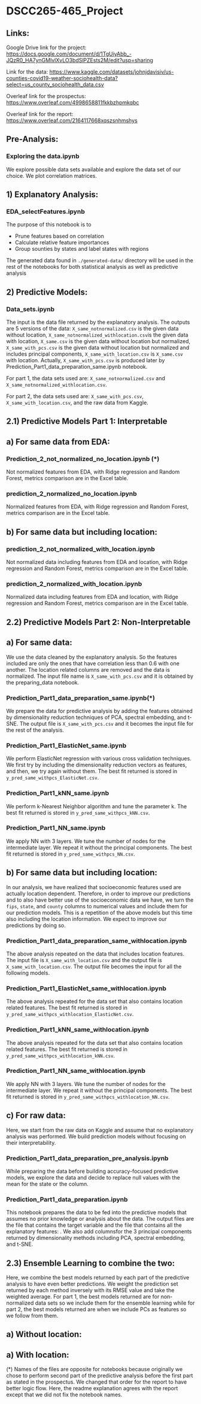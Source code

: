 # DSCC265-465_Project

## Links:

Google Drive link for the project: https://docs.google.com/document/d/1TgUiyAbb_-JQzR0_HA7ynGMlvlXvLO3bdSlPZEsts2M/edit?usp=sharing

Link for the data: https://www.kaggle.com/datasets/johnjdavisiv/us-counties-covid19-weather-sociohealth-data?select=us_county_sociohealth_data.csv

Overleaf link for the prospectus: https://www.overleaf.com/4998658811fkkbzhpmkqbc

Overleaf link for the report: https://www.overleaf.com/2164117668xqszsnhmshys

## Pre-Analysis:

### Exploring the data.ipynb

We explore possible data sets available and explore the data set of our choice. We plot correlation matrices.

## 1) Explanatory Analysis:
### EDA_selectFeatures.ipynb
The purpose of this notebook is to 
- Prune features based on correlation
- Calculate relative feature importances
- Group sounties by states and label states with regions

The generated data found in `./generated-data/` directory will be used in the rest of the notebooks for both statistical analysis as well as predictive analysis
 
    

## 2) Predictive Models:

### Data_sets.ipynb

The input is the data file returned by the explanatory analysis. The outputs are 5 versions of the data: `X_same_notnormalized.csv` is the given data without location, `X_same_notnormalized_withlocation.csv`is the given data with location, `X_same.csv` is the given data without location but normalized, `X_same_with_pcs.csv` is the given data without location but normalized and includes principal components, `X_same_with_location.csv` is `X_same.csv` with location. Actually, `X_same_with_pcs.csv` is produced later by Prediction_Part1_data_preparation_same.ipynb notebook.

For part 1, the data sets used are: `X_same_notnormalized.csv` and `X_same_notnormalized_withlocation.csv`.

For part 2, the data sets used are: `X_same_with_pcs.csv`, `X_same_with_location.csv`, and the raw data from Kaggle.

## 2.1) Predictive Models Part 1: Interpretable

## a) For same data from EDA:

### Prediction_2_not_normalized_no_location.ipynb (*)

Not normalized features from EDA, with Ridge regression and Random Forest, metrics comparison are in the Excel table.

### prediction_2_normalized_no_location.ipynb

Normalized features from EDA, with Ridge regression and Random Forest, metrics comparison are in the Excel table.

## b) For same data but including location:

### prediction_2_not_normalized_with_location.ipynb

Not normalized data including features from EDA and location, with Ridge regression and Random Forest, metrics comparison are in the Excel table.

### prediction_2_normalized_with_location.ipynb

Normalized data including features from EDA and location, with Ridge regression and Random Forest, metrics comparison are in the Excel table.

## 2.2) Predictive Models Part 2: Non-Interpretable

## a) For same data:

We use the data cleaned by the explanatory analysis. So the features included are only the ones that have correlation less than 0.6 with one another. The location related columns are removed and the data is normalized. The input file name is `X_same_with_pcs.csv` and it is obtained by the preparing_data notebook.

### Prediction_Part1_data_preparation_same.ipynb(*)

We prepare the data for predictive analysis by adding the features obtained by dimensionality reduction techniques of PCA, spectral embedding, and t-SNE. The output file is `X_same_with_pcs.csv` and it becomes the input file for the rest of the analysis.

### Prediction_Part1_ElasticNet_same.ipynb

We perform ElasticNet regression with various cross validation techniques. We first try by including the dimensionality reduction vectors as features, and then, we try again without them. The best fit returned is stored in `y_pred_same_withpcs_ElasticNet.csv`.

### Prediction_Part1_kNN_same.ipynb

We perform k-Nearest Neighbor algorithm and tune the parameter k. The best fit returned is stored in `y_pred_same_withpcs_kNN.csv`.

### Prediction_Part1_NN_same.ipynb

We apply NN with 3 layers. We tune the number of nodes for the intermediate layer. We repeat it without the principal components. The best fit returned is stored in `y_pred_same_withpcs_NN.csv`.

## b) For same data but including location:

In our analysis, we have realized that socioeconomic features used are actually location dependent. Therefore, in order to improve our predictions and to also have better use of the socioeconomic data we have, we turn the `fips`, `state`, and `county` columns to numerical values and include them for our prediction models. This is a repetition of the above models but this time also including the location information. We expect to improve our predictions by doing so.

### Prediction_Part1_data_preparation_same_withlocation.ipynb

The above analysis repeated on the data that includes location features. The input file is `X_same_with_location.csv` and the output file is `X_same_with_location.csv`. The output file becomes the input for all the following models.

### Prediction_Part1_ElasticNet_same_withlocation.ipynb

The above analysis repeated for the data set that also contains location related features. The best fit returned is stored in `y_pred_same_withpcs_withlocation_ElasticNet.csv`.

### Prediction_Part1_kNN_same_withlocation.ipynb

The above analysis repeated for the data set that also contains location related features. The best fit returned is stored in `y_pred_same_withpcs_withlocation_kNN.csv`.

### Prediction_Part1_NN_same_withlocation.ipynb

We apply NN with 3 layers. We tune the number of nodes for the intermediate layer. We repeat it without the principal components. The best fit returned is stored in `y_pred_same_withpcs_withlocation_NN.csv`.

## c) For raw data:

Here, we start from the raw data on Kaggle and assume that no explanatory analysis was performed. We build prediction models without focusing on their interpretability.

### Prediction_Part1_data_preparation_pre_analysis.ipynb

While preparing the data before building accuracy-focused predictive models, we explore the data and decide to replace null values with the mean for the state or the column.

### Prediction_Part1_data_preparation.ipynb

This notebook prepares the data to be fed into the predictive models that assumes no prior knowledge or analysis about the data. The output files are the file that contains the target variable and the file that contains all the explanatory features: . We also add columnsfor the 3 principal components returned by dimensionality methods including PCA, spectral embedding, and t-SNE.


## 2.3) Ensemble Learning to combine the two:

Here, we combine the best models returned by each part of the predictive analysis to have even better predictions. We weight the prediction set returned by each method inversely with its RMSE value and take the weighted average. For part 1, the best models returned are for non-normalized data sets so we include them for the ensemble learning while for part 2, the best models returned are when we include PCs as features so we follow from them.

## a) Without location:


## a) With location:


(*) Names of the files are opposite for notebooks because originally we chose to perform second part of the predictive analysis before the first part as stated in the prospectus. We changed that order for the report to have better logic flow. Here, the readme explanation agrees with the report except that we did not fix the notebook names.
